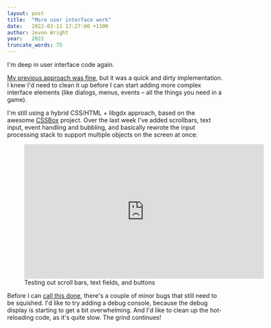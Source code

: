 ```yaml
---
layout: post
title:  "More user interface work"
date:   2022-03-11 17:27:00 +1300
author: Jevon Wright
year:   2022
truncate_words: 75
---
```


I'm deep in user interface code again.

[My previous approach was fine](/2021/12/09/user-interfaces), but it was a quick and dirty implementation. I knew I'd need to
clean it up before I can start adding more complex interface elements (like dialogs,
menus, events – all the things you need in a game).

I'm still using a hybrid CSS/HTML + libgdx approach, based on the awesome [CSSBox](https://github.com/radkovo/CSSBox) project.
Over the last week I've added scrollbars, text input, event handling and bubbling,
and basically rewrote the input processing stack to support multiple objects on the screen at once:

<figure class="video">
  <iframe width="560" height="315" src="https://www.youtube.com/embed/Z8cOFScfV_o" title="YouTube video player" frameborder="0" allow="accelerometer; autoplay; clipboard-write; encrypted-media; gyroscope; picture-in-picture" allowfullscreen></iframe>
  <figcaption>Testing out scroll bars, text fields, and buttons</figcaption>
</figure>

Before I can [call this done](/2022/01/12/draft-timeline), there's a couple of minor bugs
that still need to be squished. I'd like to try adding a debug console, because
the debug display is starting to get a bit overwhelming. And I'd like to
clean up the hot-reloading code, as it's quite slow. The grind continues!
